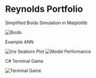 # Reynolds Portfolio


Simplified Boids Simulation in Matplotlib

![Boids](https://github.com/MahonriReynolds/Portfolio/blob/main/python_projects/simplified_boids/boids.gif)


Example ANN

![Iris Seaborn Plot](https://github.com/MahonriReynolds/Portfolio/blob/main/python_projects/ann_example/pairplot.png)
![Model Performance](https://github.com/MahonriReynolds/Portfolio/blob/main/python_projects/ann_example/model_performance.png)


C# Terminal Game

![Terminal Game](https://github.com/MahonriReynolds/Portfolio/blob/main/other_projects/C%23/TerminalGame/game.gif)